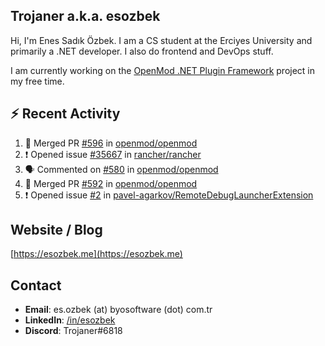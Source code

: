 ##  Trojaner a.k.a. esozbek
Hi, I'm Enes Sadık Özbek. I am a CS student at the Erciyes University and primarily a .NET developer. I also do frontend and DevOps stuff.

I am currently working on the [OpenMod .NET Plugin Framework](https://github.com/openmod/openmod) project in my free time. 

## :zap: Recent Activity

<!--START_SECTION:activity-->
1. 🎉 Merged PR [#596](https://github.com/openmod/openmod/pull/596) in [openmod/openmod](https://github.com/openmod/openmod)
2. ❗️ Opened issue [#35667](https://github.com/rancher/rancher/issues/35667) in [rancher/rancher](https://github.com/rancher/rancher)
3. 🗣 Commented on [#580](https://github.com/openmod/openmod/issues/580) in [openmod/openmod](https://github.com/openmod/openmod)
4. 🎉 Merged PR [#592](https://github.com/openmod/openmod/pull/592) in [openmod/openmod](https://github.com/openmod/openmod)
5. ❗️ Opened issue [#2](https://github.com/pavel-agarkov/RemoteDebugLauncherExtension/issues/2) in [pavel-agarkov/RemoteDebugLauncherExtension](https://github.com/pavel-agarkov/RemoteDebugLauncherExtension)
<!--END_SECTION:activity-->

## Website / Blog
[https://esozbek.me](https://esozbek.me)

## Contact
- **Email**: es.ozbek (at) byosoftware (dot) com.tr
- **LinkedIn**: [/in/esozbek](https://linkedin.com/in/esozbek)
- **Discord**: Trojaner#6818

